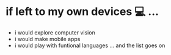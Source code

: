 # if left to my own devices :computer: ...
- i would explore computer vision
- i would make mobile apps
- i would play with funtional languages
... and the list goes on